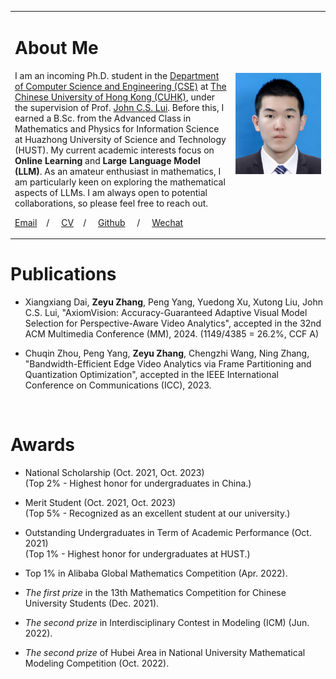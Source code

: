<table style="border: none; width: 100%;">
<tr style="border: none;">
<td style="width: 70%; vertical-align: top; border: none;">

# About Me

I am an incoming Ph.D. student in the [Department of Computer Science and Engineering (CSE)](https://www.cse.cuhk.edu.hk/) at [The Chinese University of Hong Kong (CUHK)](https://www.cuhk.edu.hk/chinese/index.html), under the supervision of Prof. [John C.S. Lui](https://www.cse.cuhk.edu.hk/~cslui/). Before this, I earned a B.Sc. from the Advanced Class in Mathematics and Physics for Information Science at Huazhong University of Science and Technology (HUST). My current academic interests focus on **Online Learning** and **Large Language Model (LLM)**. As an amateur enthusiast in mathematics, I am particularly keen on exploring the mathematical aspects of LLMs. I am always open to potential collaborations, so please feel free to reach out.


[Email](zeyuzhangzyz@gmail.com)&nbsp;&nbsp;&nbsp;   /  &nbsp;&nbsp;&nbsp;    [CV](resume.pdf)&nbsp;&nbsp;&nbsp;    /    &nbsp;&nbsp;&nbsp; [Github](https://github.com/zeyuzhangzyz)  &nbsp;&nbsp;&nbsp; /  &nbsp;&nbsp;&nbsp; [Wechat](wechat.png)   &nbsp;&nbsp;&nbsp; 

</td>
<td style="width: 30%; vertical-align: middle; text-align: center; border: none;">

<img src="zeyu1.png" alt="Your Name" style="width: 100%;"/>

</td>
</tr>
</table>



# Publications 

- Xiangxiang Dai, **Zeyu Zhang**, Peng Yang, Yuedong Xu, Xutong Liu, John C.S. Lui, "AxiomVision: Accuracy-Guaranteed Adaptive Visual Model Selection for Perspective-Aware Video Analytics", accepted in the 32nd ACM Multimedia Conference (MM), 2024. (1149/4385 = 26.2%, CCF A)

- Chuqin Zhou, Peng Yang, **Zeyu Zhang**, Chengzhi Wang, Ning Zhang, "Bandwidth-Efficient Edge Video Analytics via Frame Partitioning and Quantization Optimization", accepted in the IEEE International Conference on Communications (ICC), 2023.

  




​                        

# Awards

- National Scholarship (Oct. 2021, Oct. 2023)  
 (Top 2% - Highest honor for undergraduates in China.)

- Merit Student (Oct. 2021, Oct. 2023)  
  (Top 5% - Recognized as an excellent student at our university.)

- Outstanding Undergraduates in Term of Academic Performance (Oct. 2021)  
  (Top 1% - Highest honor for undergraduates at HUST.)

- Top 1% in Alibaba Global Mathematics Competition (Apr. 2022).

- *The first prize* in the 13th Mathematics Competition for Chinese University Students (Dec. 2021).



- *The second prize* in Interdisciplinary Contest in Modeling (ICM) (Jun. 2022).

- *The second prize* of Hubei Area in National University Mathematical Modeling Competition (Oct. 2022).